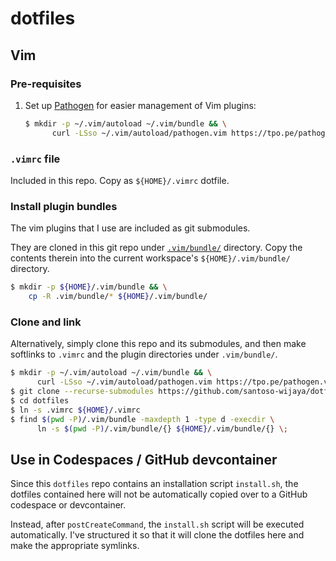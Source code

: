 # dotfiles

## Vim

### Pre-requisites

1.  Set up [Pathogen](https://github.com/tpope/vim-pathogen) for easier
    management of Vim plugins:

    ```sh
    $ mkdir -p ~/.vim/autoload ~/.vim/bundle && \
          curl -LSso ~/.vim/autoload/pathogen.vim https://tpo.pe/pathogen.vim
    ```

### `.vimrc` file

Included in this repo. Copy as `${HOME}/.vimrc` dotfile.

### Install plugin bundles

The vim plugins that I use are included as git submodules.

They are cloned in this git repo under [`.vim/bundle/`](.vim/bundle) directory.
Copy the contents therein into the current workspace's `${HOME}/.vim/bundle/`
directory.

```sh
$ mkdir -p ${HOME}/.vim/bundle && \
    cp -R .vim/bundle/* ${HOME}/.vim/bundle/
```

### Clone and link

Alternatively, simply clone this repo and its submodules, and then make
softlinks to `.vimrc` and the plugin directories under `.vim/bundle/`.

```sh
$ mkdir -p ~/.vim/autoload ~/.vim/bundle && \
      curl -LSso ~/.vim/autoload/pathogen.vim https://tpo.pe/pathogen.vim
$ git clone --recurse-submodules https://github.com/santoso-wijaya/dotfiles.git
$ cd dotfiles
$ ln -s .vimrc ${HOME}/.vimrc
$ find $(pwd -P)/.vim/bundle -maxdepth 1 -type d -execdir \
      ln -s $(pwd -P)/.vim/bundle/{} ${HOME}/.vim/bundle/{} \;
```

## Use in Codespaces / GitHub devcontainer

Since this `dotfiles` repo contains an installation script `install.sh`, the
dotfiles contained here will not be automatically copied over to a GitHub
codespace or devcontainer.

Instead, after `postCreateCommand`, the `install.sh` script will be executed
automatically. I've structured it so that it will clone the dotfiles here and
make the appropriate symlinks.

